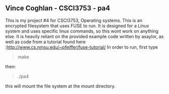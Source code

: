 Vince Coghlan - CSCI3753 - pa4
------------------------------

This is my project #4 for CSCI3753, Operating systems.  This is an
encrypted filesystem that uses FUSE to run.  It is designed for a Linux
system and uses specific linux commands, so this wont work on anything
else.  It is heavily reliant on the provided example code written by
asaylor, as well as code from a tutorial found here :http://www.cs.nmsu.edu/~pfeiffer/fuse-tutorial/
In order to run, first type

> make

then:

> ./pa4 <key> <source directory> <mount directory>

this will mount the file system at the mount directory.
